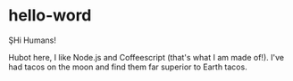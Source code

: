 # hello-word

ŞHi Humans!

Hubot here, I like Node.js and Coffeescript (that's what I am made of!).
I've had tacos on the moon and find them far superior to Earth tacos.
